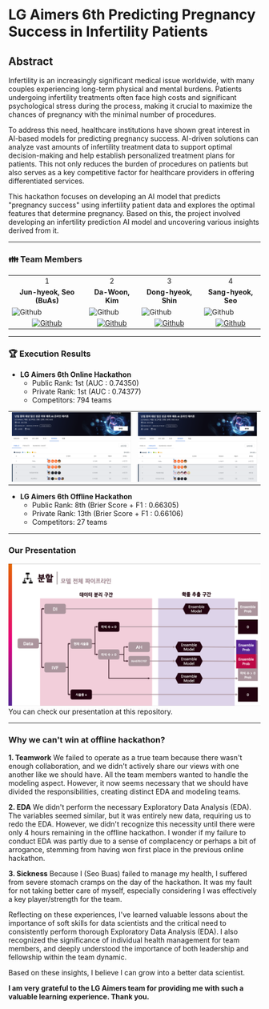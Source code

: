 # LG Aimers 6th Predicting Pregnancy Success in Infertility Patients

## Abstract
Infertility is an increasingly significant medical issue worldwide, with many couples experiencing long-term physical and mental burdens. Patients undergoing infertility treatments often face high costs and significant psychological stress during the process, making it crucial to maximize the chances of pregnancy with the minimal number of procedures.

To address this need, healthcare institutions have shown great interest in AI-based models for predicting pregnancy success. AI-driven solutions can analyze vast amounts of infertility treatment data to support optimal decision-making and help establish personalized treatment plans for patients. This not only reduces the burden of procedures on patients but also serves as a key competitive factor for healthcare providers in offering differentiated services.

This hackathon focuses on developing an AI model that predicts "pregnancy success" using infertility patient data and explores the optimal features that determine pregnancy. Based on this, the project involved developing an infertility prediction AI model and uncovering various insights derived from it.

---

<h3> 👪 Team Members </h3>
<table>
  <tr>
    <td> <div align=center>  1 </div> </td>
    <td> <div align=center>  2 </div> </td>
    <td> <div align=center>  3 </div> </td>
    <td> <div align=center>  4 </div> </td>
  </tr>
  <tr>
    <td> <div align=center> <b>Jun-hyeok, Seo (BuAs)</b> </div> </td>
    <td> <div align=center> <b>Da-Woon, Kim</b> </div> </td>
    <td> <div align=center> <b>Dong-hyeok, Shin</b>  </div>  </td>
    <td> <div align=center> <b>Sang-hyeok, Seo</b> </div> </td>
  </tr>
  <tr>
    <td> <img alt="Github" src ="https://github.com/user-attachments/assets/2fad07e0-8441-46fd-8f4b-60870260e3f9" width="200" height="300"/> </td>
    <td> <img alt="Github" src ="https://github.com/user-attachments/assets/fa51738c-7890-45c2-b8d3-05715d756093" width="200" height="300"/> </td>
    <td>  <img  alt="Github"  src ="https://github.com/UpstageAILab/upstage-ml-regression-01/assets/76687996/c4cb11ba-e02f-4776-97c8-9585ae4b9f1d"      width="200"  height="300"/>  </td>
    <td> <img alt="Github" src ="https://github.com/user-attachments/assets/dcc28d77-814b-44bf-b0a7-daaede6211f6" width="200" height="300"/> </td>
  </tr>
  <tr>
    <td> <div align=center> <a href="https://github.com/SeoBuAs"> <img alt="Github" src ="https://img.shields.io/badge/Github-181717.svg?&style=plastic&logo=Github&logoColor=white"/> </div> </td>
    <td> <div align=center> <a href="https://github.com/Daw-ny"> <img alt="Github" src ="https://img.shields.io/badge/Github-181717.svg?&style=plastic&logo=Github&logoColor=white"/> </div> </td>
    <td>  <div  align=center>  <a  href="https://github.com/HyeokHam">  <img  alt="Github"  src ="https://img.shields.io/badge/Github-181717.svg?&style=plastic&logo=Github&logoColor=white"/>  </div>  </td>
    <td> <div align=center> <a href="https://github.com/devhyuk96"> <img alt="Github" src ="https://img.shields.io/badge/Github-181717.svg?&style=plastic&logo=Github&logoColor=white"/> </div> </td>

  </tr>
</table>

---

### 🏆 Execution Results
- **LG Aimers 6th Online Hackathon** 
  - Public Rank: 1st (AUC : 0.74350)
  - Private Rank: 1st (AUC : 0.74377)
  - Competitors: 794 teams

<table>
  <tr>
    <td><img src="./images/Online_PublicScore.png" alt="Image 1" width="450px" /></td>
    <td><img src="./images/Online_PrivateScore.png" alt="Image 2" width="450px" /></td>
  </tr>
</table>

- **LG Aimers 6th Offline Hackathon**  
  - Public Rank: 8th (Brier Score + F1 : 0.66305)
  - Private Rank: 13th (Brier Score + F1 : 0.66106)
  - Competitors: 27 teams

---
### Our Presentation
  <tr>
    <td><img src="./images/Pipeline.png" alt="Image 1" width="1000px" /></td>
  </tr>
You can check our presentation at this repository.

---

### Why we can't win at offline hackathon?
**1. Teamwork**
We failed to operate as a true team because there wasn't enough collaboration, and we didn't actively share our views with one another like we should have. All the team members wanted to handle the modeling aspect. However, it now seems necessary that we should have divided the responsibilities, creating distinct EDA and modeling teams.

**2. EDA**
We didn't perform the necessary Exploratory Data Analysis (EDA). The variables seemed similar, but it was entirely new data, requiring us to redo the EDA. However, we didn't recognize this necessity until there were only 4 hours remaining in the offline hackathon. I wonder if my failure to conduct EDA was partly due to a sense of complacency or perhaps a bit of arrogance, stemming from having won first place in the previous online hackathon.

**3. Sickness**
Because I (Seo Buas) failed to manage my health, I suffered from severe stomach cramps on the day of the hackathon. It was my fault for not taking better care of myself, especially considering I was effectively a key player/strength for the team.

Reflecting on these experiences, I've learned valuable lessons about the importance of soft skills for data scientists and the critical need to consistently perform thorough Exploratory Data Analysis (EDA). I also recognized the significance of individual health management for team members, and deeply understood the importance of both leadership and fellowship within the team dynamic.

Based on these insights, I believe I can grow into a better data scientist.

**I am very grateful to the LG Aimers team for providing me with such a valuable learning experience. Thank you.**


